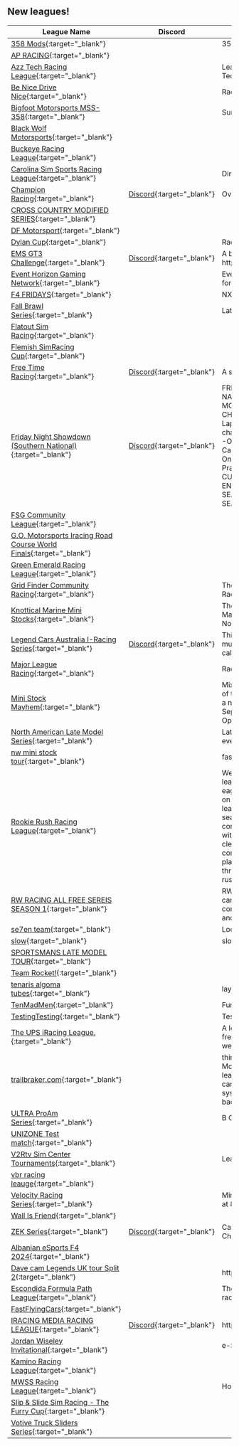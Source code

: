 ## New leagues!

| League Name | Discord | About |
|-------------------------------------------------------------------------------------------------------------------------------------------------|----------------------------------------------------------|------------------------------------------------------------------------------------------------------------------------------------------------------------------------------------------------------------------------------------------------------------------------------------------------------------------------------------------------------------------------------------------------------------------------------------------------------------------------------------------------------------------------------------------------------------------------------------------------------------------------|
|[358 Mods](https://members.iracing.com/membersite/member/LeagueView.do?league=11532){:target="_blank"} | |358 Modifides |
|[AP RACING](https://members.iracing.com/membersite/member/LeagueView.do?league=11539){:target="_blank"} | | |
|[Azz Tech Racing League](https://members.iracing.com/membersite/member/LeagueView.do?league=11528){:target="_blank"} | |League hosted and ran by E\-Sports team Azz Tech Racing\. |
|[Be Nice Drive Nice](https://members.iracing.com/membersite/member/LeagueView.do?league=11524){:target="_blank"} | |Racing without the crash dummies |
|[Bigfoot Motorsports MSS\-358](https://members.iracing.com/membersite/member/LeagueView.do?league=11523){:target="_blank"} | |Sunday 358 Series |
|[Black Wolf Motorsports](https://members.iracing.com/membersite/member/LeagueView.do?league=11513){:target="_blank"} | | |
|[Buckeye Racing League](https://members.iracing.com/membersite/member/LeagueView.do?league=11517){:target="_blank"} | | |
|[Carolina Sim Sports Racing League](https://members.iracing.com/membersite/member/LeagueView.do?league=11556){:target="_blank"} | |Dirt Racing League |
|[Champion Racing](https://members.iracing.com/membersite/member/LeagueView.do?league=11501){:target="_blank"} |[Discord](https://discord.gg/GTxZusHE){:target="_blank"} |Oval racing |
|[CROSS COUNTRY MODIFIED SERIES](https://members.iracing.com/membersite/member/LeagueView.do?league=11499){:target="_blank"} | | |
|[DF Motorsport](https://members.iracing.com/membersite/member/LeagueView.do?league=11530){:target="_blank"} | | |
|[Dylan Cup](https://members.iracing.com/membersite/member/LeagueView.do?league=11549){:target="_blank"} | |Racing 'n Stuff |
|[EMS GT3 Challenge](https://members.iracing.com/membersite/member/LeagueView.do?league=11516){:target="_blank"} |[Discord](https://discord.gg/h5DaG3wvFe){:target="_blank"} |A branch new chapter in simracing leagues  https://discord\.gg/h5DaG3wvFe |
|[Event Horizon Gaming Network](https://members.iracing.com/membersite/member/LeagueView.do?league=11511){:target="_blank"} | |Event Horizon Gaming Network iRacing League for discord members |
|[F4 FRIDAYS](https://members.iracing.com/membersite/member/LeagueView.do?league=11537){:target="_blank"} | |NXTGEN F4 LEAGUE |
|[Fall Brawl Series](https://members.iracing.com/membersite/member/LeagueView.do?league=11538){:target="_blank"} | |Late Model Stocks |
|[Flatout Sim Racing](https://members.iracing.com/membersite/member/LeagueView.do?league=11543){:target="_blank"} | | |
|[Flemish SimRacing Cup](https://members.iracing.com/membersite/member/LeagueView.do?league=11546){:target="_blank"} | | |
|[Free Time Racing](https://members.iracing.com/membersite/member/LeagueView.do?league=11526){:target="_blank"} |[Discord](https://discord.gg/6hykhM4HJp){:target="_blank"} |A startup league for any and all racers\. |
|[Friday Night Showdown \(Southern National\)](https://members.iracing.com/membersite/member/LeagueView.do?league=11551){:target="_blank"} |[Discord](https://discord.gg/egmdeDFy){:target="_blank"} |FRIDAY NIGHTS WE ONLY RUN SOUTHREN NATIONAL \(4 CLASSES\) LATE MODEL/SK MODS/MINI STOCK/STREET STOCK CARS CHANGE WEEK TO WEEK\.  \-25 Min Practice  \-3 Lap Lone Qualifying  \- 55 Lap Race \(subject to change\)  \-Point Scaling System to be Determined  \-Open setups  \-Night racing  \-Full Course Cautions  \-Lucky dog rule \(Admin will enforce\)  \-One Quick Repair  \-Session opens at 8pm \(EST\)   Practice 8pm \(EST\)  Racing 9pm \(EST\)   CURRENTLY RECRUITING ONCE WE HAVE ENOUGH PEOPLE WE WILL START REGULAR SEASON AS OF NOW WE WILL BE RUNNING PRE SEASON \(NO POINTS\) |
|[FSG Community League](https://members.iracing.com/membersite/member/LeagueView.do?league=11531){:target="_blank"} | | |
|[G\.O\. Motorsports Iracing Road Course World Finals](https://members.iracing.com/membersite/member/LeagueView.do?league=11554){:target="_blank"} | | |
|[Green Emerald Racing League](https://members.iracing.com/membersite/member/LeagueView.do?league=11527){:target="_blank"} | | |
|[Grid Finder Community Racing](https://members.iracing.com/membersite/member/LeagueView.do?league=11542){:target="_blank"} | |The home of all Grid Finder organised Community Racing on iRacing |
|[Knottical Marine Mini Stocks](https://members.iracing.com/membersite/member/LeagueView.do?league=11510){:target="_blank"} | |The new Mini Stock class presented by Knottical Marine brings you the best drivers from the Northwest |
|[Legend Cars Australia I\-Racing Series](https://members.iracing.com/membersite/member/LeagueView.do?league=11509){:target="_blank"} |[Discord](https://discord.gg/fs7V9e47){:target="_blank"} |This Portrays the IRL Legend Cars Series but with multiple other tracks being incorporated into the calendar to provide amazing racing\. |
|[Major League Racing](https://members.iracing.com/membersite/member/LeagueView.do?league=11555){:target="_blank"} | |Racing for fun |
|[Mini Stock Mayhem](https://members.iracing.com/membersite/member/LeagueView.do?league=11514){:target="_blank"} | |Mixture of the Mini Stocks on many different types of tracks, both dirt and asphalt\. Running two races a night, for three Mondays in a row\. Starting September 16th, and ending September 30th\. Open to everyone who follows the rules\! |
|[North American Late Model Series](https://members.iracing.com/membersite/member/LeagueView.do?league=11500){:target="_blank"} | |Late Model Stock, Open Setups, Many Races and events \+ Prizes |
|[nw mini stock tour](https://members.iracing.com/membersite/member/LeagueView.do?league=11504){:target="_blank"} | |fastest mini stock drivers in the nw |
|[Rookie Rush Racing League](https://members.iracing.com/membersite/member/LeagueView.do?league=11548){:target="_blank"} | |Welcome to Rookie Rush Racing, the perfect league for newcomers and intermediate drivers eager to dive into competitive sim racing\! Focused on Mini Stock and other entry\-level vehicles, our league features 10\-16 exciting oval races each season\. Teams can enter with up to 5 cars and compete in an environment that blends excitement with skill development\. With a strong emphasis on clean racing and fostering a supportive community, Rookie Rush Racing offers an ideal platform to sharpen your abilities and enjoy thrilling competition\. Join us and experience the rush of racing from the start\! |
|[RW RACING ALL FREE SEREIS SEASON 1](https://members.iracing.com/membersite/member/LeagueView.do?league=11520){:target="_blank"} | |RW RACING Presents the ALL FREE SEASON 8 cars 8 tracks over 8 weeks\. All from the free content\. you just need the iRacing subscription and your good to go\. |
|[se7en team](https://members.iracing.com/membersite/member/LeagueView.do?league=11533){:target="_blank"} | |Locos de la Secta |
|[slow](https://members.iracing.com/membersite/member/LeagueView.do?league=11535){:target="_blank"} | |slow only |
|[SPORTSMANS LATE MODEL TOUR](https://members.iracing.com/membersite/member/LeagueView.do?league=11498){:target="_blank"} | | |
|[Team Rocket\!](https://members.iracing.com/membersite/member/LeagueView.do?league=11503){:target="_blank"} | | |
|[tenaris algoma tubes](https://members.iracing.com/membersite/member/LeagueView.do?league=11557){:target="_blank"} | |lay pipe and turn left |
|[TenMadMen](https://members.iracing.com/membersite/member/LeagueView.do?league=11507){:target="_blank"} | |FunRace |
|[TestingTesting](https://members.iracing.com/membersite/member/LeagueView.do?league=11553){:target="_blank"} | |Testing |
|[The UPS iRacing League\.](https://members.iracing.com/membersite/member/LeagueView.do?league=11508){:target="_blank"} | |A league funded by me, Jackson Snellings\. Feel free to join through the discord server linked at the website\. |
|[trailbraker\.com](https://members.iracing.com/membersite/member/LeagueView.do?league=11525){:target="_blank"} | |think you can race clean well son \! Put Your Money Where Your Mouth Is\! we re a private league for SERIOUSLY CLEAN Iracer Basically you can win your money back by racing Clean our system implies a entering charge that you can win back\! be a founder or a peeker |
|[ULTRA ProAm Series](https://members.iracing.com/membersite/member/LeagueView.do?league=11552){:target="_blank"} | |B Open series with 100% race length\. |
|[UNIZONE Test match](https://members.iracing.com/membersite/member/LeagueView.do?league=11512){:target="_blank"} | | |
|[V2Rtv Sim Center Tournaments](https://members.iracing.com/membersite/member/LeagueView.do?league=11540){:target="_blank"} | |League format for the Sim Center Tournaments |
|[vbr racing leauge](https://members.iracing.com/membersite/member/LeagueView.do?league=11529){:target="_blank"} | | |
|[Velocity Racing Series](https://members.iracing.com/membersite/member/LeagueView.do?league=11522){:target="_blank"} | |Mini\-Stock weekly racing every Wednesday night at 8pm central time\! |
|[Wall Is Friend](https://members.iracing.com/membersite/member/LeagueView.do?league=11541){:target="_blank"} | | |
|[ZEK Series](https://members.iracing.com/membersite/member/LeagueView.do?league=11547){:target="_blank"} |[Discord](https://discord.gg/DPhuPrpmp7){:target="_blank"} |Campeonato GT3 Individual / GT3 Individual Championship |
|[Albanian eSports F4 2024](https://members.iracing.com/membersite/member/LeagueView.do?league=11545){:target="_blank"} | | |
|[Dave cam Legends UK tour Split 2](https://members.iracing.com/membersite/member/LeagueView.do?league=11544){:target="_blank"} | |https://www\.thesimgrid\.com/championships/9323 |
|[Escondida Formula Path League](https://members.iracing.com/membersite/member/LeagueView.do?league=11515){:target="_blank"} | |The fastest, most challenging, most exciting road racing |
|[FastFlyingCars](https://members.iracing.com/membersite/member/LeagueView.do?league=11534){:target="_blank"} | | |
|[IRACING MEDIA RACING LEAGUE](https://members.iracing.com/membersite/member/LeagueView.do?league=11518){:target="_blank"} |[Discord](https://discord.gg/gjadNFqM){:target="_blank"} |https://discord\.gg/gjadNFqM |
|[Jordan Wiseley Invitational](https://members.iracing.com/membersite/member/LeagueView.do?league=11505){:target="_blank"} | |e\-Series |
|[Kamino Racing League](https://members.iracing.com/membersite/member/LeagueView.do?league=11502){:target="_blank"} | | |
|[MWSS Racing League](https://members.iracing.com/membersite/member/LeagueView.do?league=11536){:target="_blank"} | |House League |
|[Slip & Slide Sim Racing \- The Furry Cup](https://members.iracing.com/membersite/member/LeagueView.do?league=11519){:target="_blank"} | | |
|[Votive Truck Sliders Series](https://members.iracing.com/membersite/member/LeagueView.do?league=11550){:target="_blank"} | | |

